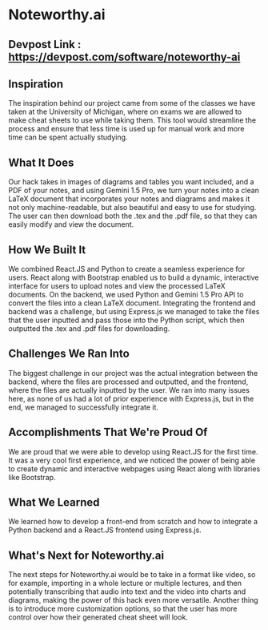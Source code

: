 
# Noteworthy.ai

## Devpost Link : https://devpost.com/software/noteworthy-ai

## Inspiration

The inspiration behind our project came from some of the classes we have taken at the University of Michigan, where on exams we are allowed to make cheat sheets to use while taking them. This tool would streamline the process and ensure that less time is used up for manual work and more time can be spent actually studying.

## What It Does

Our hack takes in images of diagrams and tables you want included, and a PDF of your notes, and using Gemini 1.5 Pro, we turn your notes into a clean LaTeX document that incorporates your notes and diagrams and makes it not only machine-readable, but also beautiful and easy to use for studying. The user can then download both the .tex and the .pdf file, so that they can easily modify and view the document.
## How We Built It

We combined React.JS and Python to create a seamless experience for users. React along with Bootstrap enabled us to build a dynamic, interactive interface for users to upload notes and view the processed LaTeX documents. On the backend, we used Python and Gemini 1.5 Pro API to convert the files into a clean LaTeX document. Integrating the frontend and backend was a challenge, but using Express.js we managed to take the files that the user inputted and pass those into the Python script, which then outputted the .tex and .pdf files for downloading.

## Challenges We Ran Into

The biggest challenge in our project was the actual integration between the backend, where the files are processed and outputted, and the frontend, where the files are actually inputted by the user. We ran into many issues here, as none of us had a lot of prior experience with Express.js, but in the end, we managed to successfully integrate it.

## Accomplishments That We're Proud Of

 We are proud that we were able to develop using React.JS for the first time. It was a very cool first experience, and we noticed the power of being able to create dynamic and interactive webpages using React along with libraries like Bootstrap.

## What We Learned

We learned how to develop a front-end from scratch and how to integrate a Python backend and a React.JS frontend using Express.js.

## What's Next for Noteworthy.ai

 The next steps for Noteworthy.ai would be to take in a format like video, so for example, importing in a whole lecture or multiple lectures, and then potentially transcribing that audio into text and the video into charts and diagrams, making the power of this hack even more versatile. Another thing is to introduce more customization options, so that the user has more control over how their generated cheat sheet will look.
